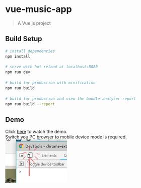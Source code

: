 # vue-music-app

> A Vue.js project

## Build Setup

``` bash
# install dependencies
npm install

# serve with hot reload at localhost:8080
npm run dev

# build for production with minification
npm run build

# build for production and view the bundle analyzer report
npm run build --report
```
## Demo

Click [here](http://musicapp.demo.kwl.im) to watch the demo.  
Switch you PC browser to mobile device mode is required.  
![](./img.PNG)

 
